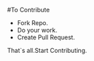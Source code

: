 #To Contribute

- Fork Repo.
- Do your work.
- Create Pull Request.

That`s all.Start Contributing.
